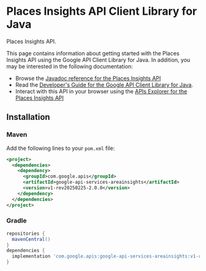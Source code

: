 # Places Insights API Client Library for Java

Places Insights API.

This page contains information about getting started with the Places Insights API
using the Google API Client Library for Java. In addition, you may be interested
in the following documentation:

* Browse the [Javadoc reference for the Places Insights API][javadoc]
* Read the [Developer's Guide for the Google API Client Library for Java][google-api-client].
* Interact with this API in your browser using the [APIs Explorer for the Places Insights API][api-explorer]

## Installation

### Maven

Add the following lines to your `pom.xml` file:

```xml
<project>
  <dependencies>
    <dependency>
      <groupId>com.google.apis</groupId>
      <artifactId>google-api-services-areainsights</artifactId>
      <version>v1-rev20250225-2.0.0</version>
    </dependency>
  </dependencies>
</project>
```

### Gradle

```gradle
repositories {
  mavenCentral()
}
dependencies {
  implementation 'com.google.apis:google-api-services-areainsights:v1-rev20250225-2.0.0'
}
```

[javadoc]: https://googleapis.dev/java/google-api-services-areainsights/latest/index.html
[google-api-client]: https://github.com/googleapis/google-api-java-client/
[api-explorer]: https://developers.google.com/apis-explorer/#p/areainsights/v1/
